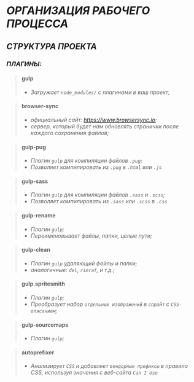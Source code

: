 # _ОРГАНИЗАЦИЯ РАБОЧЕГО ПРОЦЕССА_
## _СТРУКТУРА ПРОЕКТА_

### _ПЛАГИНЫ:_

> #### gulp
> * _Загружает `node_modules/` с плагинами в ваш проект;_

> #### browser-sync
> * _официальный сайт: https://www.browsersync.io;_
> * _сервер, который будет нам обновлять странички после каждого сохранения файлов;_

> #### gulp-pug
> * _Плагин `gulp` для компиляции файлов `.pug`;_
> * _Позволяет компилировать из `.pug` в `.html` или `.js`_

> #### gulp-sass
> * _Плагин `gulp` для компиляции файлов `.sass` и `.scss`;_
> * _Позволяет компилировать из `.sass` или `.scss` в `.css`_

> #### gulp-rename
> * _Плагин `gulp`;_
> * _Переименовывает файлы, папки, целые пути;_

> #### gulp-clean
> * _Плагин `gulp` удаляющий файлы и папки;_
> * _аналогичные: `del`, `rimraf`, и т.д.;_
  
> #### gulp.spritesmith
> * _Плагин `gulp`;_
> * _Преобразует набор `отдельных изображений` в `спрайт` с `CSS-описанием`;_

> #### gulp-sourcemaps
> * _Плагин `gulp`;_

> #### autoprefixer
> * _Анализирует `CSS` и добавляет `вендорные префиксы` в правила CSS,
    используя значения с веб-сайта `Can I Use`_